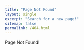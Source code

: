 ```yaml
---
title: "Page Not Found"
layout: single
excerpt: "Search for a new page!"
sitemap: false
permalink: /404.html
---
```


Page Not Found!
